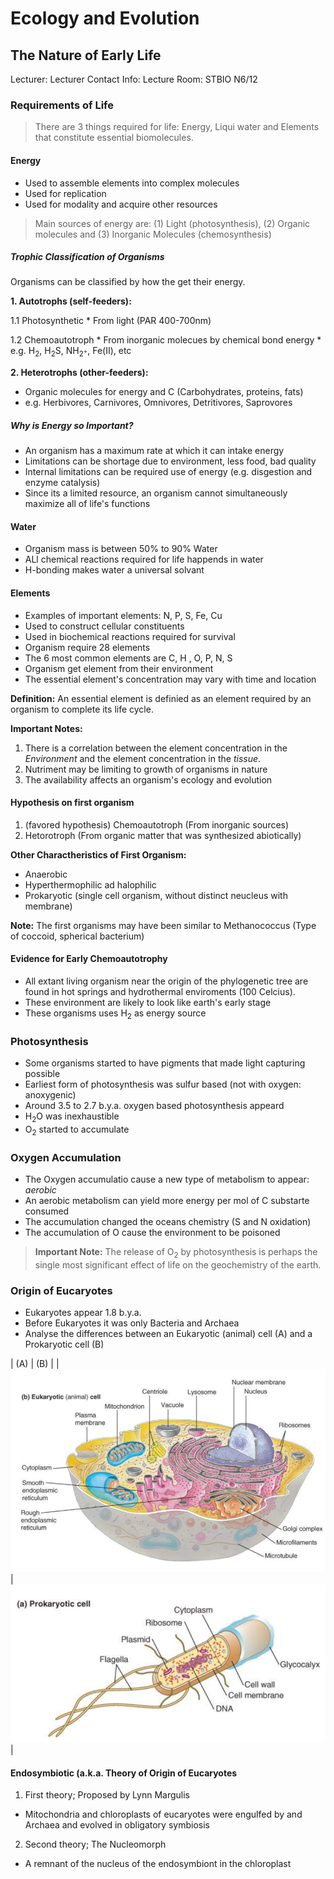 # Ecology and Evolution

## The Nature of Early Life
Lecturer: 
Lecturer Contact Info: 
Lecture Room: STBIO N6/12

### Requirements of Life

> There are 3 things required for life: Energy, Liqui water and Elements that constitute essential biomolecules.

#### Energy

  * Used to assemble elements into complex molecules
  * Used for replication
  * Used for modality and acquire other resources
  
> Main sources of energy are: (1) Light (photosynthesis), (2) Organic molecules and (3) Inorganic Molecules (chemosynthesis)

##### Trophic Classification of Organisms

Organisms can be classified by how the get their energy.

__1. Autotrophs (self-feeders):__

  1.1 Photosynthetic
      * From light (PAR 400-700nm)
      
  1.2 Chemoautotroph
      * From inorganic molecues by chemical bond energy
      * e.g. H<sub>2</sub>, H<sub>2</sub>S, NH<sub>2<sup>+</sup></sub>, Fe(II), etc
      
__2. Heterotrophs (other-feeders):__
  
  * Organic molecules for energy and C (Carbohydrates, proteins, fats)
  * e.g. Herbivores, Carnivores, Omnivores, Detritivores, Saprovores
  
##### Why is Energy so Important?

  * An organism has a maximum rate at which it can intake energy
  * Limitations can be shortage due to environment, less food, bad quality
  * Internal limitations can be required use of energy (e.g. disgestion and enzyme catalysis)
  * Since its a limited resource, an organism cannot simultaneously maximize all of life's functions

#### Water

  * Organism mass is between 50% to 90% Water
  * ALl chemical reactions required for life happends in water
  * H-bonding makes water a universal solvant
  
#### Elements
  
  * Examples of important elements: N, P, S, Fe, Cu
  * Used to construct cellular constituents
  * Used in biochemical reactions required for survival
  * Organism require 28 elements
  * The 6 most common elements are C, H , O, P, N, S
  * Organism get element from their environment
  * The essential element's concentration may vary with time and location
  
__Definition:__ An essential element is definied as an element required by an organism to complete its life cycle.

__Important Notes:__ 

1. There is a correlation between the element concentration in the *Environment* and the element concentration in the *tissue*.
2. Nutriment may be limiting to growth of organisms in nature
3. The availability affects an organism's ecology and evolution
  
#### Hypothesis on first organism

1. (favored hypothesis) Chemoautotroph (From inorganic sources)
2. Hetorotroph (From organic matter that was synthesized abiotically)

__Other Charactheristics of First Organism:__
  
  * Anaerobic
  * Hyperthermophilic ad halophilic
  * Prokaryotic (single cell organism, without distinct neucleus with membrane)
  
__Note:__ The first organisms may have been similar to Methanococcus (Type of coccoid, spherical bacterium)

#### Evidence for Early Chemoautotrophy

  * All extant living organism near the origin of the phylogenetic tree are found in hot springs and hydrothermal enviroments (100 Celcius).
  * These environment are likely to look like earth's early stage
  * These organisms uses H<sub>2</sub> as energy source
  

### Photosynthesis

  * Some organisms started to have pigments that made light capturing possible
  * Earliest form of photosynthesis was sulfur based (not with oxygen: anoxygenic)
  * Around 3.5 to 2.7 b.y.a. oxygen based photosynthesis appeard
  * H<sub>2</sub>O was inexhaustible
  * O<sub>2</sub> started to accumulate

### Oxygen Accumulation

  * The Oxygen accumulatio cause a new type of metabolism to appear: _aerobic_
  * An aerobic metabolism can yield more energy per mol of C substarte consumed
  * The accumulation changed the oceans chemistry (S and N oxidation)
  * The accumulation of O cause the environment to be poisoned

> __Important Note:__ The release of O<sub>2</sub> by photosynthesis is perhaps the single most significant effect of life on the geochemistry of the earth.

### Origin of Eucaryotes

  * Eukaryotes appear 1.8 b.y.a.
  * Before Eukaryotes it was only Bacteria and Archaea
  * Analyse the differences between an Eukaryotic (animal) cell (A) and a Prokaryotic cell (B)
  
| (A) | (B) |
|![alt text](lecture_data/eukaryotic_cell.png "Eukaryotic Cell") | ![alt text](lecture_data/prokaryotic_cell.png "Prokaryotic Cell")|

#### Endosymbiotic (a.k.a. Theory of Origin of Eucaryotes

1. First theory; Proposed by Lynn Margulis
  * Mitochondria and chloroplasts of eucaryotes were engulfed by and Archaea and evolved in obligatory symbiosis

2. Second theory; The Nucleomorph
  * A remnant of the nucleus of the endosymbiont in the chloroplast





